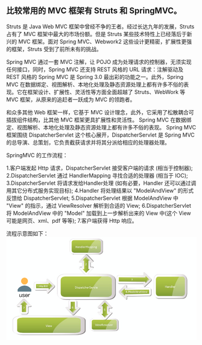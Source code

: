 


## 比较常用的 MVC 框架有 Struts 和 SpringMVC。

Struts 是 Java Web MVC 框架中曾经不争的王者。经过长达九年的发展，Struts 占有了 MVC 框架中最大的市场份额。但是 Struts 某些技术特性上已经落后于新兴的 MVC 框架。面对 Spring MVC、Webwork2 这些设计更精密，扩展性更强的框架，Struts 受到了前所未有的挑战。

Spring MVC 通过一套 MVC 注解，让 POJO 成为处理请求的控制器，无须实现任何接口，同时，Spring MVC 还支持 REST 风格的 URL 请求：注解驱动及 REST 风格的 Spring MVC 是 Spring 3.0 最出彩的功能之一。此外，Spring MVC 在数据绑定、视图解析、本地化处理及静态资源处理上都有许多不俗的表现。它在框架设计、扩展性、灵活性等方面全面超越了 Struts、WebWork 等 MVC 框架，从原来的追赶者一跃成为 MVC 的领跑者。

和众多其他 Web 框架一样，它基于 MVC 设计理念，此外，它采用了松散耦合可插拔组件结构，比其他 MVC 框架更具扩展性和灵活性。
Spring MVC 在数据绑定、视图解析、本地化处理及静态资源处理上都有许多不俗的表现。
Spring MVC 框架围绕 DispatcherServlet 这个核心展开，DispatcherServlet 是 Spring MVC 的总导演、总策划，它负责截获请求并将其分派给相应的处理器处理。

SpringMVC 的工作流程：

1.客户端发起 Http 请求，DispatcherServlet 接受客户端的请求 (相当于控制器);
2.DispatcherServlet 通过 HandlerMapping 寻找合适的处理器 (相当于 IOC);
3.DispatcherServlet 将请求发给Handler处理 (如有必要，Handler 还可以通过调用其它分布式服务实现目标);
4.Handler 将处理结果以 "ModelAndView" 的形式反馈给 DispatcherServlet;
5.DispatcherServlet 根据 ModelAndView 中 "View" 的指示，通过 ViewResolver 解析到合适的 View;
6.DispatcherServlet 将 ModelAndView 中的 "Model" 加载到上一步解析出来的 View 中(这个 View 可能是网页、xml、pdf 等等);
7.客户端获得 Http 响应。

流程示意图如下：
![](../image/springmvc-work-flow.png)
